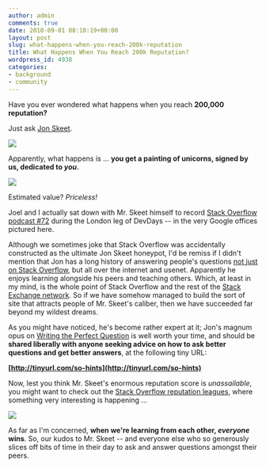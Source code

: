 ```yaml
---
author: admin
comments: true
date: 2010-09-01 08:10:19+00:00
layout: post
slug: what-happens-when-you-reach-200k-reputation
title: What Happens When You Reach 200k Reputation?
wordpress_id: 4938
categories:
- background
- community
---
```



Have you ever wondered what happens when you reach **200,000 reputation?**







Just ask [Jon Skeet](http://stackoverflow.com/users/22656/jon-skeet).



![](http://blog.stackoverflow.com/wp-content/uploads/jon-skeet-unicorn-painting.jpg)



Apparently, what happens is ... **you get a painting of unicorns, signed by us, dedicated to _you_.**



![](http://blog.stackoverflow.com/wp-content/uploads/unicorn-painting.jpg)



Estimated value? _Priceless!_



Joel and I actually sat down with Mr. Skeet himself to record [Stack Overflow podcast #72](http://blog.stackoverflow.com/2009/10/podcast-72/) during the London leg of DevDays -- in the very Google offices pictured here.



Although we sometimes joke that Stack Overflow was accidentally constructed as the ultimate Jon Skeet honeypot, I'd be remiss if I didn't mention that Jon has a long history of answering people's questions [not just on Stack Overflow](http://blog.stackoverflow.com/2008/11/stack-overflow-is-you/), but all over the internet and usenet. Apparently he enjoys learning alongside his peers and teaching others. Which, at least in my mind, is the whole point of Stack Overflow and the rest of the [Stack Exchange network](http://stackexchange.com). So if we have somehow managed to build the sort of site that attracts people of Mr. Skeet's caliber, then we have succeeded far beyond my wildest dreams.



As you might have noticed, he's become rather expert at it; Jon's magnum opus on [Writing the Perfect Question](http://msmvps.com/blogs/jon_skeet/archive/2010/08/29/writing-the-perfect-question.aspx) is well worth your time, and should be **shared liberally with anyone seeking advice on how to ask better questions and get better answers**, at the following tiny URL:



**[http://tinyurl.com/so-hints](http://tinyurl.com/so-hints)**



Now, lest you think Mr. Skeet's enormous reputation score is _unassailable_, you might want to check out the [Stack Overflow reputation leagues](http://stackexchange.com/leagues/1/week/stackoverflow), where something very interesting is happening …



[![](http://blog.stackoverflow.com/wp-content/uploads/so-reputation-leagues.png)](http://stackexchange.com/leagues/1/week/stackoverflow)



As far as I'm concerned, **when we're learning from each other, _everyone_ wins**. So, our kudos to Mr. Skeet -- and everyone else who so generously slices off bits of time in their day to ask and answer questions amongst their peers.

